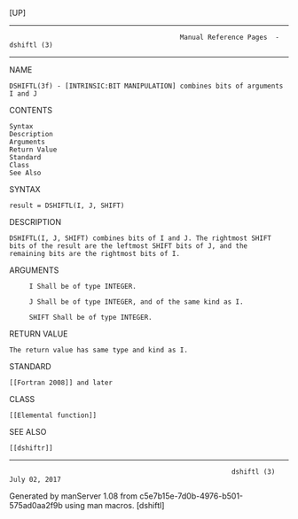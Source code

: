 [UP]

-----------------------------------------------------------------------------------------------------------------------------------
                                               Manual Reference Pages  - dshiftl (3)
-----------------------------------------------------------------------------------------------------------------------------------
                                                                 
NAME

    DSHIFTL(3f) - [INTRINSIC:BIT MANIPULATION] combines bits of arguments I and J

CONTENTS

    Syntax
    Description
    Arguments
    Return Value
    Standard
    Class
    See Also

SYNTAX

    result = DSHIFTL(I, J, SHIFT)

DESCRIPTION

    DSHIFTL(I, J, SHIFT) combines bits of I and J. The rightmost SHIFT bits of the result are the leftmost SHIFT bits of J, and the
    remaining bits are the rightmost bits of I.

ARGUMENTS

         I Shall be of type INTEGER.

         J Shall be of type INTEGER, and of the same kind as I.

         SHIFT Shall be of type INTEGER.

RETURN VALUE

    The return value has same type and kind as I.

STANDARD

    [[Fortran 2008]] and later

CLASS

    [[Elemental function]]

SEE ALSO

    [[dshiftr]]

-----------------------------------------------------------------------------------------------------------------------------------

                                                            dshiftl (3)                                               July 02, 2017

Generated by manServer 1.08 from c5e7b15e-7d0b-4976-b501-575ad0aa2f9b using man macros.
                                                             [dshiftl]
